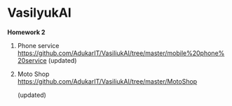 # VasilyukAI

**Homework 2**

1. Phone service <https://github.com/AdukarIT/VasiliukAI/tree/master/mobile%20phone%20service> (updated)

2. Moto Shop https://github.com/AdukarIT/VasiliukAI/tree/master/MotoShop</p> (updated)
